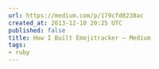 ```yaml
---
url: https://medium.com/p/179cfd8238ac
created_at: 2013-12-10 20:25 UTC
published: false
title: How I Built Emojitracker — Medium
tags:
- ruby
---
```




